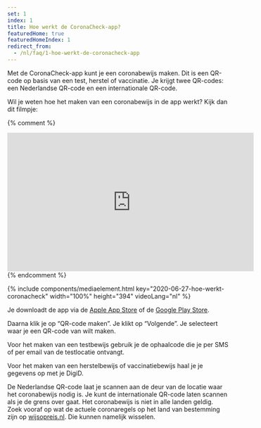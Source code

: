```yaml
---
set: 1
index: 1
title: Hoe werkt de CoronaCheck-app?
featuredHome: true
featuredHomeIndex: 1
redirect_from: 
  - /nl/faq/1-hoe-werkt-de-coronacheck-app
---
```

Met de CoronaCheck-app kunt je een coronabewijs maken. Dit is een QR-code op basis van een test, herstel of vaccinatie. Je krijgt twee QR-codes: een Nederlandse QR-code en een internationale QR-code.

Wil je weten hoe het maken van een coronabewijs in de app werkt? Kijk dan dit filmpje:

{% comment %}
<iframe width="560" height="315" src="https://www.youtube-nocookie.com/embed/fuwzLKOwJIQ" title="YouTube video player" frameborder="0" allow="accelerometer; autoplay; clipboard-write; encrypted-media; gyroscope; picture-in-picture" allowfullscreen></iframe> {% endcomment %}

{% include components/mediaelement.html key="2020-06-27-hoe-werkt-coronacheck" width="100%" height="394" videoLang="nl" %}


Je downloadt de app via de <a href="https://apps.apple.com/nl/app/coronacheck/id1548269870" rel="noopener noreferrer" target="_blank">Apple App Store</a> of de <a href="https://play.google.com/store/apps/details?id=nl.rijksoverheid.ctr.holder" rel="noopener noreferrer" target="_blank">Google Play Store</a>.

Daarna klik je op “QR-code maken”. Je klikt op “Volgende”. Je selecteert waar je een QR-code van wilt maken.

Voor het maken van een testbewijs gebruik je de ophaalcode die je per SMS of per email van de testlocatie ontvangt.

Voor het maken van een herstelbewijs of vaccinatiebewijs haal je je gegevens op met je DigiD.

De Nederlandse QR-code laat je scannen aan de deur van de locatie waar het coronabewijs nodig is. Je kunt de internationale QR-code laten scannen als je de grens over gaat. Het coronabewijs is niet in alle landen geldig. Zoek vooraf op wat de actuele coronaregels op het land van bestemming zijn op <a href="https://www.wijsopreis.nl" target="_blank" rel="noreferrer noopener">wijsopreis.nl</a>. Die kunnen namelijk wisselen.

